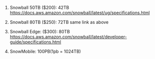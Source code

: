 1. Snowball 50TB (\$200): 42TB https://docs.aws.amazon.com/snowball/latest/ug/specifications.html

2. Snowball 80TB (\$250): 72TB same link as above

3. Snowball Edge: (\$300): 80TB https://docs.aws.amazon.com/snowball/latest/developer-guide/specifications.html

4. SnowMobile: 100PB(1pb = 1024TB)
